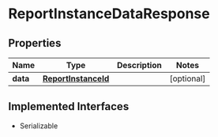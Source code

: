 

# ReportInstanceDataResponse


## Properties

Name | Type | Description | Notes
------------ | ------------- | ------------- | -------------
**data** | [**ReportInstanceId**](ReportInstanceId.md) |  |  [optional]


## Implemented Interfaces

* Serializable


